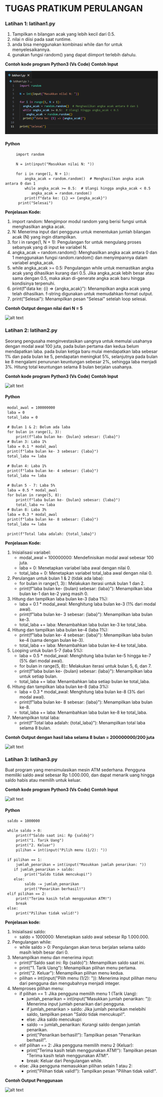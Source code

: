 # TUGAS PRATIKUM PERULANGAN

### Latihan 1: latihan1.py
1.	Tampilkan n bilangan acak yang lebih kecil dari 0.5.
2.	nilai n diisi pada saat runtime.
3.	anda bisa menggunakan kombinasi while dan for untuk menyelesaikannya.
4.	gunakan fungsi random() yang dapat diimport terlebih dahulu.

**Contoh kode program Python3 (Vs Code)**
**Contoh Input**

 ![alt text](/gambar/image.png)

#### Python

         import random

         N = int(input("Masukkan nilai N: "))

         for i in range(1, N + 1):
             angka_acak = random.random()  # Menghasilkan angka acak antara 0 dan 1
             while angka_acak >= 0.5:  # Ulangi hingga angka_acak < 0.5
                angka_acak = random.random()
             print(f"data ke: {i} => {angka_acak}")
          print("Selesai")

**Penjelasan Kode:**
1.	import random: Mengimpor modul random yang berisi fungsi untuk menghasilkan angka acak.
2.	N: Menerima input dari pengguna untuk menentukan jumlah bilangan acak (N) yang ingin ditampilkan. 
3.	for i in range(1, N + 1): Pengulangan for untuk mengulang proses sebanyak yang di input ke variabel N.
4.	angka_acak = random.random(): Menghasilkan angka acak antara 0 dan 1 menggunakan fungsi random.random() dan menyimpannya dalam variabel angka_acak.
5.	while angka_acak >= 0.5: Pengulangan while untuk memastikan angka acak yang dihasilkan kurang dari 0.5. Jika angka_acak lebih besar atau sama dengan 0.5, maka akan di-generate angka acak baru hingga kondisinya terpenuhi.
6.	print(f"data ke: {i} => {angka_acak}"): Menampilkan angka acak yang telah dihasilkan. f-string digunakan untuk memudahkan format output.
7.	print("Selesai"): Menampilkan pesan "Selesai" setelah loop selesai.

**Contoh Output dengan nilai dari N = 5**

 ![alt text](image-1.png)

### Latihan 2: latihan2.py 
Seorang pengusaha menginvestasikan uangnya untuk memulai usahanya dengan modal awal 100 juta, pada bulan pertama dan kedua belum mendapatkan laba. pada bulan ketiga baru mulai mendapatkan laba sebesar 1% dan pada bulan ke 5, pendapatan meningkat 5%, selanjutnya pada bulan ke 8 mengalami penurunan keuntungan sebesar 2%, sehingga laba menjadi 3%. Hitung total keuntungan selama 8 bulan berjalan usahanya.

**Contoh kode program Python3 (Vs Code)**
**Contoh Input**

 ![alt text](image-2.png)

#### Python

     modal_awal = 100000000
     laba = 0
     total_laba = 0

     # Bulan 1 & 2: Belum ada laba
     for bulan in range(1, 3):
         print(f"laba bulan ke- {bulan} sebesar: {laba}")
     # Bulan 3: Laba 1%
     laba = 0.1 * modal_awal
     print(f"laba bulan ke- 3 sebesar: {laba}")
     total_laba += laba

     # Bulan 4: Laba 1%
     print(f"laba bulan ke- 4 sebesar: {laba}")
     total_laba += laba

     # Bulan 5 - 7: Laba 5%
     laba = 0.5 * modal_awal
     for bulan in range(5, 8):
         print(f"laba bulan ke- {bulan} sebesar: {laba}")
         total_laba += laba
     # Bulan 8: Laba 3%
     laba = 0.3 * modal_awal
     print(f"laba bulan ke- 8 sebesar: {laba}")
     total_laba += laba

     print(f"Total laba adalah: {total_laba}")


**Penjelasan Kode:**
1.	Inisialisasi variabel:
     * modal_awal = 100000000: Mendefinisikan modal awal sebesar 100 juta.
     * laba = 0: Menetapkan variabel laba awal dengan nilai 0.
     * total_laba = 0: Menetapkan variabel total_laba awal dengan nilai 0.
2.	Perulangan untuk bulan 1 & 2 (tidak ada laba):
     * for bulan in range(1, 3):: Melakukan iterasi untuk bulan 1 dan 2.
     * print(f"laba bulan ke- {bulan} sebesar: {laba}"): Menampilkan laba bulan ke-1 dan ke-2 yang masih 0.
3.	Hitung dan tampilkan laba bulan ke-3 (laba 1%):
     * laba = 0.1 * modal_awal: Menghitung laba bulan ke-3 (1% dari modal awal).
     * print(f"laba bulan ke- 3 sebesar: {laba}"): Menampilkan laba bulan ke-3.
     * total_laba += laba: Menambahkan laba bulan ke-3 ke total_laba.
4.	Hitung dan tampilkan laba bulan ke-4 (laba 1%):
     * print(f"laba bulan ke- 4 sebesar: {laba}"): Menampilkan laba bulan ke-4 (sama dengan bulan ke-3).
     * total_laba += laba: Menambahkan laba bulan ke-4 ke total_laba.
5.	Looping untuk bulan 5-7 (laba 5%):
     * laba = 0.5 * modal_awal: Menghitung laba bulan ke-5 hingga ke-7 (5% dari modal awal).
     * for bulan in range(5, 8):: Melakukan iterasi untuk bulan 5, 6, dan 7.
     * print(f"laba bulan ke- {bulan} sebesar: {laba}"): Menampilkan laba untuk setiap bulan.
     * total_laba += laba: Menambahkan laba setiap bulan ke total_laba.
6.	Hitung dan tampilkan laba bulan ke-8 (laba 3%):
     * laba = 0.3 * modal_awal: Menghitung laba bulan ke-8 (3% dari modal awal).
     * print(f"laba bulan ke- 8 sebesar: {laba}"): Menampilkan laba bulan ke-8.
     * total_laba += laba: Menambahkan laba bulan ke-8 ke total_laba. 
7.	Menampilkan total laba:
     * print(f"Total laba adalah: {total_laba}"): Menampilkan total laba selama 8 bulan.

**Contoh Output dengan hasil laba selama 8 bulan = 200000000/200 juta**

 ![alt text](image-3.png)

### Latihan 3: latihan3.py 
Buat program yang mensimulasikan mesin ATM sederhana. Pengguna memiliki saldo awal sebesar Rp 1.000.000, dan dapat menarik uang hingga saldo habis atau memilih untuk keluar.

**Contoh kode program Python3 (Vs Code)**
**Contoh Input**

 ![alt text](image-4.png)
 
#### Python

     saldo = 1000000

     while saldo > 0:
         print(f"Saldo saat ini: Rp {saldo}")
         print("1. Tarik Uang")
         print("2. Keluar")
         pilihan = int(input("Pilih menu (1/2): "))

     if pilihan == 1:
         jumlah_penarikan = int(input("Masukkan jumlah penarikan: "))
        if jumlah_penarikan > saldo:
             print("Saldo tidak mencukupi!")
        else:
             saldo -= jumlah_penarikan
             print("Penarikan berhasil!")
     elif pilihan == 2:
         print("Terima kasih telah menggunakan ATM!")
         break
     else:
         print("Pilihan tidak valid!")

**Penjelasan kode:**
1.	Inisialisasi saldo:
      * saldo = 1000000: Menetapkan saldo awal sebesar Rp 1.000.000.
2.	Pengulangan while:
     * while saldo > 0: Pengulangan akan terus berjalan selama saldo masih lebih besar dari 0.
3.	Menampilkan menu dan menerima input:
     * print(f"Saldo saat ini: Rp {saldo}"): Menampilkan saldo saat ini.
     * print("1. Tarik Uang"): Menampilkan pilihan menu pertama.
     * print("2. Keluar"): Menampilkan pilihan menu kedua.
     * pilihan = int(input("Pilih menu (1/2): ")): Menerima input pilihan menu dari pengguna dan mengubahnya menjadi integer.
4.	Memproses pilihan menu:
     * if pilihan == 1: Jika pengguna memilih menu 1 (Tarik Uang): 
         * jumlah_penarikan = int(input("Masukkan jumlah penarikan: ")): Menerima input jumlah penarikan dari pengguna.
         * if jumlah_penarikan > saldo: Jika jumlah penarikan melebihi saldo, tampilkan pesan "Saldo tidak mencukupi!".
         * else: Jika saldo mencukupi: 
         * saldo -= jumlah_penarikan: Kurangi saldo dengan jumlah penarikan.
         * print("Penarikan berhasil!"): Tampilkan pesan "Penarikan berhasil!".
     * elif pilihan == 2: Jika pengguna memilih menu 2 (Keluar): 
         * print("Terima kasih telah menggunakan ATM!"): Tampilkan pesan "Terima kasih telah menggunakan ATM!".
         * break: Keluar dari Pengulangan while.
     * else: Jika pengguna memasukkan pilihan selain 1 atau 2: 
         * print("Pilihan tidak valid!"): Tampilkan pesan "Pilihan tidak valid!".

**Contoh Output Penggunaan**
 
![alt text](image-5.png)

